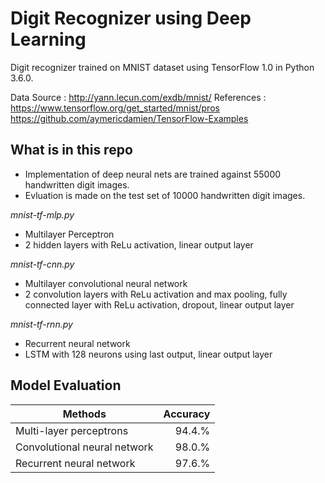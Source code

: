 # Digit Recognizer using Deep Learning

Digit recognizer trained on MNIST dataset using TensorFlow 1.0 in Python 3.6.0. 

Data Source : http://yann.lecun.com/exdb/mnist/
References : 
https://www.tensorflow.org/get_started/mnist/pros
https://github.com/aymericdamien/TensorFlow-Examples


## What is in this repo

* Implementation of deep neural nets are trained against 55000 handwritten digit images.
* Evluation is made on the test set of 10000 handwritten digit images.


*mnist-tf-mlp.py*  

* Multilayer Perceptron
* 2 hidden layers with ReLu activation, linear output layer


*mnist-tf-cnn.py*  

* Multilayer convolutional neural network
* 2 convolution layers with ReLu activation and max pooling, fully connected layer with ReLu activation, dropout, linear output layer


*mnist-tf-rnn.py*  

* Recurrent neural network
* LSTM with 128 neurons using last output, linear output layer



## Model Evaluation
| Methods                         |  Accuracy   |
| ------------------------------- |------------:|
| Multi-layer perceptrons         |  94.4.%     |
| Convolutional neural network    |  98.0.%     |
| Recurrent neural network        |  97.6.%     |

